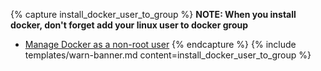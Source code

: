 {% capture install_docker_user_to_group %}
**NOTE: When you install docker, don't forget add your linux user to docker group**
- [Manage Docker as a non-root user](https://docs.docker.com/engine/install/linux-postinstall/#manage-docker-as-a-non-root-user)
{% endcapture %}
{% include templates/warn-banner.md content=install_docker_user_to_group %}